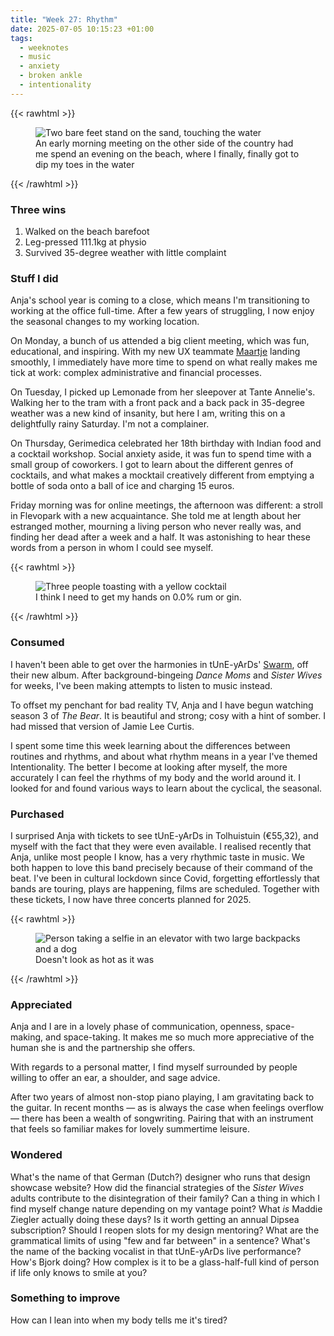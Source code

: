 ```yaml
---
title: "Week 27: Rhythm"
date: 2025-07-05 10:15:23 +01:00
tags:
  - weeknotes
  - music
  - anxiety
  - broken ankle
  - intentionality
---
```


{{< rawhtml >}}
<figure>
    <img src="/img/photos/2025-07-05_01.jpeg"
         alt="Two bare feet stand on the sand, touching the water">
    <figcaption>An early morning meeting on the other side of the country had me spend an evening on the beach, where I finally, finally got to dip my toes in the water</figcaption>
</figure>
{{< /rawhtml >}}

### Three wins
1. Walked on the beach barefoot 
2. Leg-pressed 111.1kg at physio
3. Survived 35-degree weather with little complaint

<!--more-->

### Stuff I did

Anja's school year is coming to a close, which means I'm transitioning to working at the office full-time. After a few years of struggling, I now enjoy the seasonal changes to my working location.

On Monday, a bunch of us attended a big client meeting, which was fun, educational, and inspiring. With my new UX teammate [Maartje](https://maartjehulzinga.nl/) landing smoothly, I immediately have more time to spend on what really makes me tick at work: complex administrative and financial processes.

On Tuesday, I picked up Lemonade from her sleepover at Tante Annelie's. Walking her to the tram with a front pack and a back pack in 35-degree weather was a new kind of insanity, but here I am, writing this on a delightfully rainy Saturday. I'm not a complainer.

On Thursday, Gerimedica celebrated her 18th birthday with Indian food and a cocktail workshop. Social anxiety aside, it was fun to spend time with a small group of coworkers. I got to learn about the different genres of cocktails, and what makes a mocktail creatively different from emptying a bottle of soda onto a ball of ice and charging 15 euros.

Friday morning was for online meetings, the afternoon was different: a stroll in Flevopark with a new acquaintance. She told me at length about her estranged mother, mourning a living person who never really was, and finding her dead after a week and a half. It was astonishing to hear these words from a person in whom I could see myself.

{{< rawhtml >}}
<figure>
    <img src="/img/photos/2025-07-05_02.jpeg"
         alt="Three people toasting with a yellow cocktail">
    <figcaption>I think I need to get my hands on 0.0% rum or gin.</figcaption>
</figure>
{{< /rawhtml >}}

### Consumed

I haven't been able to get over the harmonies in tUnE-yArDs' [Swarm](https://youtu.be/GoZ18fi4EjA?si=w67dk-RFkFGf9mPD), off their new album. After background-bingeing _Dance Moms_ and _Sister Wives_ for weeks, I've been making attempts to listen to music instead. 

To offset my penchant for bad reality TV, Anja and I have begun watching season 3 of _The Bear_. It is beautiful and strong; cosy with a hint of somber. I had missed that version of Jamie Lee Curtis.

I spent some time this week learning about the differences between routines and rhythms, and about what rhythm means in a year I've themed Intentionality. The better I become at looking after myself, the more accurately I can feel the rhythms of my body and the world around it. I looked for and found various ways to learn about the cyclical, the seasonal.

### Purchased
I surprised Anja with tickets to see tUnE-yArDs in Tolhuistuin (€55,32), and myself with the fact that they were even available. I realised recently that Anja, unlike most people I know, has a very rhythmic taste in music. We both happen to love this band precisely because of their command of the beat. I've been in cultural lockdown since Covid, forgetting effortlessly that bands are touring, plays are happening, films are scheduled. Together with these tickets, I now have three concerts planned for 2025.

{{< rawhtml >}}
<figure>
    <img src="/img/photos/2025-07-05_03.jpg"
         alt="Person taking a selfie in an elevator with two large backpacks and a dog">
    <figcaption>Doesn't look as hot as it was</figcaption>
</figure>
{{< /rawhtml >}}

### Appreciated
Anja and I are in a lovely phase of communication, openness, space-making, and space-taking. It makes me so much more appreciative of the human she is and the partnership she offers.

With regards to a personal matter, I find myself surrounded by people willing to offer an ear, a shoulder, and sage advice.

After two years of almost non-stop piano playing, I am gravitating back to the guitar. In recent months — as is always the case when feelings overflow — there has been a wealth of songwriting. Pairing that with an instrument that feels so familiar makes for lovely summertime leisure. 

### Wondered

What's the name of that German (Dutch?) designer who runs that design showcase website? How did the financial strategies of the _Sister Wives_ adults contribute to the disintegration of their family? Can a thing in which I find myself change nature depending on my vantage point? What _is_ Maddie Ziegler actually doing these days? Is it worth getting an annual Dipsea subscription? Should I reopen slots for my design mentoring? What are the grammatical limits of using "few and far between" in a sentence? What's the name of the backing vocalist in that tUnE-yArDs live performance? How's Bjork doing? How complex is it to be a glass-half-full kind of person if life only knows to smile at you?

### Something to improve
How can I lean into when my body tells me it's tired?
